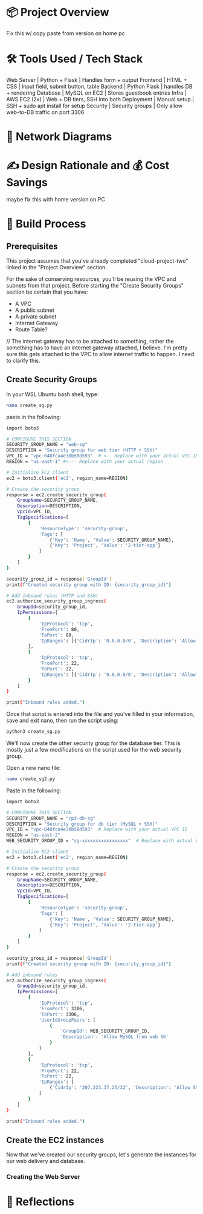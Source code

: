 # 📦 Project Overview

Fix this w/ copy paste from version on home pc

# 🛠️ Tools Used / Tech Stack

Web Server | Python + Flask	| Handles form + output
Frontend |	HTML + CSS |	Input field, submit button, table
Backend	| Python	Flask | handles DB + rendering
Database | 	MySQL on EC2 |	Stores guestbook entries
Infra	| AWS EC2 (2x)	| Web + DB tiers, SSH into both
Deployment |	Manual setup	| SSH + sudo apt install for setup
Security |	Security groups |	Only allow web-to-DB traffic on port 3306

# 📜 Network Diagrams

# ✍️ Design Rationale and 💰 Cost Savings

maybe fix this with home version on PC

# 🔧 Build Process

## Prerequisites

This project assumes that you've already completed "cloud-project-two" linked in the "Project Overview" section.

For the sake of conserving resources, you'll be reusing the VPC and subnets from that project. Before starting the 
"Create Security Groups" section be certain that you have:

- A VPC
- A public subnet
- A private subnet
- Internet Gateway
- Route Table?

// The internet gateway has to be attached to something, rather the something has to have an internet 
gateway attached, I believe. I'm pretty sure this gets attached to the VPC to allow internet traffic 
to happen. I need to clarify this.

## Create Security Groups

In your WSL Ubuntu bash shell, type:

```bash
nano create_sg.py
```

paste in the following:

```bash
import boto3

# CONFIGURE THIS SECTION
SECURITY_GROUP_NAME = "web-sg"
DESCRIPTION = "Security group for web tier (HTTP + SSH)"
VPC_ID = "vpc-040fca4e38b58d593"  # <-- Replace with your actual VPC ID
REGION = "us-east-1" #<--- Replace with your actual region

# Initialize EC2 client
ec2 = boto3.client('ec2', region_name=REGION)

# Create the security group
response = ec2.create_security_group(
    GroupName=SECURITY_GROUP_NAME,
    Description=DESCRIPTION,
    VpcId=VPC_ID,
    TagSpecifications=[
        {
            'ResourceType': 'security-group',
            'Tags': [
                {'Key': 'Name', 'Value': SECURITY_GROUP_NAME},
                {'Key': 'Project', 'Value': '2-tier-app'}
            ]
        }
    ]
)

security_group_id = response['GroupId']
print(f"Created security group with ID: {security_group_id}")

# Add inbound rules (HTTP and SSH)
ec2.authorize_security_group_ingress(
    GroupId=security_group_id,
    IpPermissions=[
        {
            'IpProtocol': 'tcp',
            'FromPort': 80,
            'ToPort': 80,
            'IpRanges': [{'CidrIp': '0.0.0.0/0', 'Description': 'Allow HTTP'}]
        },
        {
            'IpProtocol': 'tcp',
            'FromPort': 22,
            'ToPort': 22,
            'IpRanges': [{'CidrIp': '0.0.0.0/0', 'Description': 'Allow SSH'}]
        }
    ]
)

print("Inbound rules added.")
```

Once that script is entered into the file and you've filled in your information, save and exit nano, then run the script using:

```bash
python3 create_sg.py
```


We'll now create the other security group for the database tier. This is mostly just a few modifications on the script used for the 
web security group. 

Open a new nano file:

```bash
nano create_sg2.py
```

Paste in the following:

```bash
import boto3

# CONFIGURE THIS SECTION
SECURITY_GROUP_NAME = "cp3-db-sg"
DESCRIPTION = "Security group for db tier (MySQL + SSH)"
VPC_ID = "vpc-040fca4e38b58d593"  # Replace with your actual VPC ID
REGION = "us-east-2"
WEB_SECURITY_GROUP_ID = "sg-xxxxxxxxxxxxxxxxx"  # Replace with actual Web SG ID

# Initialize EC2 client
ec2 = boto3.client('ec2', region_name=REGION)

# Create the security group
response = ec2.create_security_group(
    GroupName=SECURITY_GROUP_NAME,
    Description=DESCRIPTION,
    VpcId=VPC_ID,
    TagSpecifications=[
        {
            'ResourceType': 'security-group',
            'Tags': [
                {'Key': 'Name', 'Value': SECURITY_GROUP_NAME},
                {'Key': 'Project', 'Value': '2-tier-app'}
            ]
        }
    ]
)

security_group_id = response['GroupId']
print(f"Created security group with ID: {security_group_id}")

# Add inbound rules
ec2.authorize_security_group_ingress(
    GroupId=security_group_id,
    IpPermissions=[
        {
            'IpProtocol': 'tcp',
            'FromPort': 3306,
            'ToPort': 3306,
            'UserIdGroupPairs': [
                {
                    'GroupId': WEB_SECURITY_GROUP_ID,
                    'Description': 'Allow MySQL from web SG'
                }
            ]
        },
        {
            'IpProtocol': 'tcp',
            'FromPort': 22,
            'ToPort': 22,
            'IpRanges': [
                {'CidrIp': '207.223.37.25/32', 'Description': 'Allow SSH'}
            ]
        }
    ]
)

print("Inbound rules added.")
```

## Create the EC2 instances

Now that we've created our security groups, let's generate the instances for our web delivery and database.

### Creating the Web Server



# 🤔 Reflections



